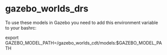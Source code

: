 # gazebo_worlds_drs

To use these models in Gazebo you need to add this environment variable to your bashrc:

export GAZEBO_MODEL_PATH=<your-path-to>/gazebo_worlds_cdt/models:$GAZEBO_MODEL_PATH